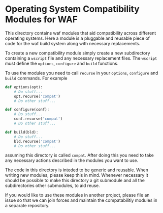 # Operating System Compatibility Modules for WAF

This directory contains waf modules that aid compatibility across
different operating systems. Here a module is a pluggable and reusable
piece of code for the waf build system along with necessary
replacements.

To create a new compatibility module simply create a new subdirectory
containing a `wscript` file and any necessary replacement files. The
`wscript` must define the `options`, `configure` and `build` functions.

To use the modules you need to call `recurse` in your `options`,
`configure` and `build` commands. For example
```python
def options(opt):
    # Do stuff...
    opt.recurse('compat')
    # Do other stuff...

def configure(conf):
    # Do stuff...
    conf.recurse('compat')
    # Do other stuff...

def build(bld):
    # Do stuff...
    bld.recurse('compat')
    # Do other stuff...
```
assuming this directory is called `compat`. After doing this you need to
take any necessary actions described in the modules you want to use.

The code in this directory is inteded to be generic and reusable. When
writing new modules, please keep this in mind. Whenever necessary it
should be possible to make this directory a git submodule and all the
subdirectories other submodules, to aid reuse.

If you would like to use these modules in another project, please file
an issue so that we can join forces and maintain the compatabilitiy
modules in a separate repository.
